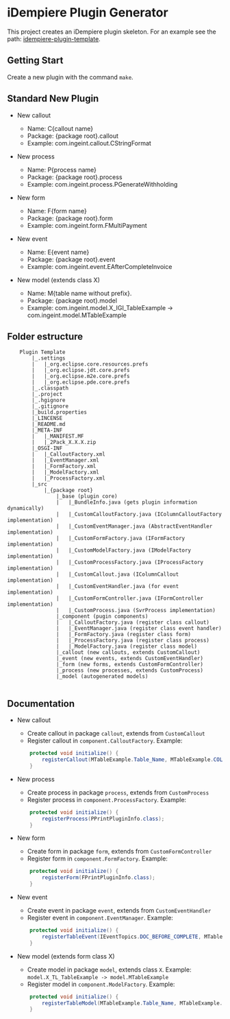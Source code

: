 # iDempiere Plugin Generator

This project creates an iDempiere plugin skeleton. For an example see the path: [idempiere-plugin-template](idempiere-plugin-template).

## Getting Start

Create a new plugin with the command `make`.

## Standard New Plugin

- New callout
    * Name: C{callout name}
    * Package: {package root}.callout
    * Example: com.ingeint.callout.CStringFormat
    
- New process
    * Name: P{process name}
    * Package: {package root}.process
    * Example: com.ingeint.process.PGenerateWithholding
    
- New form
    * Name: F{form name}
    * Package: {package root}.form
    * Example: com.ingeint.form.FMultiPayment
    
- New event
    * Name: E{event name}
    * Package: {package root}.event
    * Example: com.ingeint.event.EAfterCompleteInvoice
    
- New model (extends class X)
    * Name: M{table name without prefix}. 
    * Package: {package root}.model
    * Example: com.ingeint.model.X_IGI_TableExample -> com.ingeint.model.MTableExample
    
## Folder estructure

```
    Plugin Template
        |_.settings
        |   |_org.eclipse.core.resources.prefs
        |   |_org.eclipse.jdt.core.prefs
        |   |_org.eclipse.m2e.core.prefs
        |   |_org.eclipse.pde.core.prefs
        |_.classpath
        |_.project
        |_.hgignore
        |_.gitignore
        |_build.properties
        |_LINCENSE
        |_README.md
        |_META-INF
        |   |_MANIFEST.MF
        |   |_2Pack_X.X.X.zip
        |_OSGI-INF
        |   |_CalloutFactory.xml
        |   |_EventManager.xml
        |   |_FormFactory.xml
        |   |_ModelFactory.xml
        |   |_ProcessFactory.xml
        |_src
            |_{package root}
                |_base (plugin core)
                |   |_BundleInfo.java (gets plugin information dynamically)
                |   |_CustomCalloutFactory.java (IColumnCalloutFactory implementation)
                |   |_CustomEventManager.java (AbstractEventHandler implementation)
                |   |_CustomFormFactory.java (IFormFactory implementation)
                |   |_CustomModelFactory.java (IModelFactory implementation)
                |   |_CustomProcessFactory.java (IProcessFactory implementation)
                |   |_CustomCallout.java (IColumnCallout implementation)
                |   |_CustomEventHandler.java (for event implementation)
                |   |_CustomFormController.java (IFormController implementation)
                |   |_CustomProcess.java (SvrProcess implementation)
                |_component (pugin components)
                |   |_CalloutFactory.java (register class callout)
                |   |_EventManager.java (register class event handler)
                |   |_FormFactory.java (register class form)
                |   |_ProcessFactory.java (register class process)
                |   |_ModelFactory.java (register class model)
                |_callout (new callouts, extends CustomCallout)
                |_event (new events, extends CustomEventHandler)
                |_form (new forms, extends CustomFormController)
                |_process (new processes, extends CustomProcess)
                |_model (autogenerated models)
        
```
 
## Documentation

- New callout
    * Create callout in package `callout`, extends from `CustomCallout`
    * Register callout in `component.CalloutFactory`. Example:
    ```java
        protected void initialize() {
            registerCallout(MTableExample.Table_Name, MTableExample.COLUMNNAME_Text, CPrintPluginInfo.class);
        }
    ```


- New process
    * Create process in package `process`, extends from `CustomProcess`
    * Register process in `component.ProcessFactory`. Example:
    ```java
        protected void initialize() {
            registerProcess(PPrintPluginInfo.class);
        }
    ```


- New form
    * Create form in package `form`, extends from `CustomFormController`
    * Register form in `component.FormFactory`. Example:
    ```java
        protected void initialize() {
            registerForm(FPrintPluginInfo.class);
        }
    ```


- New event
    * Create event in package `event`, extends from `CustomEventHandler`
    * Register event in `component.EventManager`. Example:
    ```java
        protected void initialize() {
            registerTableEvent(IEventTopics.DOC_BEFORE_COMPLETE, MTableExample.Table_Name, EPrintPluginInfo.class);
        }
    ```


- New model (extends form class X)
    * Create model in package `model`, extends class `X`. Example: `model.X_TL_TableExample -> model.MTableExample`
    * Register model in `component.ModelFactory`. Example:
    ```java
        protected void initialize() {
            registerTableModel(MTableExample.Table_Name, MTableExample.class);
        }
    ```
